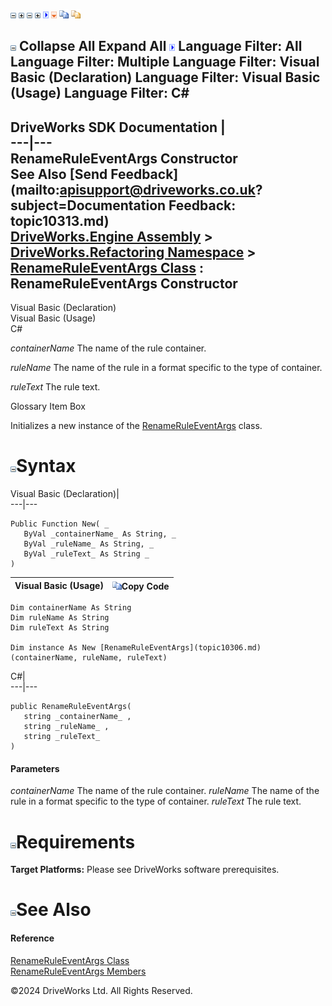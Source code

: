 ![](dotnetimages/collapse.gif) ![](dotnetimages/expand.gif) ![](dotnetimages/collapse.gif) ![](dotnetimages/expand.gif) ![](dotnetimages/drpdown.gif) ![](dotnetimages/drpdown_orange.gif) ![](dotnetimages/copycode.gif) ![](dotnetimages/copycodeHighlight.gif)

![](dotnetimages/collapse.gif) Collapse All Expand All ![](dotnetimages/drpdown.gif) Language Filter: All  Language Filter: Multiple  Language Filter: Visual Basic (Declaration) Language Filter: Visual Basic (Usage) Language Filter: C#  
---  
DriveWorks SDK Documentation  |   
---|---  
RenameRuleEventArgs Constructor   
See Also [Send Feedback](mailto:apisupport@driveworks.co.uk?subject=Documentation Feedback: topic10313.md)  
[DriveWorks.Engine Assembly](topic2156.md) > [DriveWorks.Refactoring Namespace](topic10266.md) > [RenameRuleEventArgs Class](topic10306.md) : RenameRuleEventArgs Constructor  
---  
  
Visual Basic (Declaration)    
Visual Basic (Usage)    
C# 

_containerName_
    The name of the rule container.

_ruleName_
    The name of the rule in a format specific to the type of container.

_ruleText_
    The rule text.

Glossary Item Box

Initializes a new instance of the [RenameRuleEventArgs](topic10306.md) class. 

# ![](dotnetimages/collapse.gif)Syntax

Visual Basic (Declaration)|   
---|---  
      
    
    Public Function New( _
       ByVal _containerName_ As String, _
       ByVal _ruleName_ As String, _
       ByVal _ruleText_ As String _
    )  
  
Visual Basic (Usage)| ![](dotnetimages/copycode.gif)Copy Code  
---|---  
      
    
    Dim containerName As String
    Dim ruleName As String
    Dim ruleText As String
     
    Dim instance As New [RenameRuleEventArgs](topic10306.md)(containerName, ruleName, ruleText)  
  
C#|   
---|---  
      
    
    public RenameRuleEventArgs( 
       string _containerName_ ,
       string _ruleName_ ,
       string _ruleText_
    )  
  
#### Parameters

 _containerName_
    The name of the rule container.
_ruleName_
    The name of the rule in a format specific to the type of container.
_ruleText_
    The rule text.

# ![](dotnetimages/collapse.gif)Requirements

**Target Platforms:** Please see DriveWorks software prerequisites.

# ![](dotnetimages/collapse.gif)See Also

#### Reference

[RenameRuleEventArgs Class](topic10306.md)   
[RenameRuleEventArgs Members](topic10307.md)

©2024 DriveWorks Ltd. All Rights Reserved.
